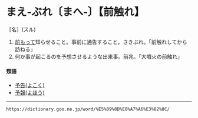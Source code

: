 # まえ‐ぶれ〔まへ‐〕【前触れ】

［名］(スル)
1. [前もって](まえもって（前以て）)知らせること。事前に通告すること。さきぶれ。「前触れしてから訪ねる」
2. 何か事が起こるのを予想させるような出来事。前兆。「大噴火の前触れ」
    

#### 類語

-   [予告(よこく)](https://dictionary.goo.ne.jp/word/%E4%BA%88%E5%91%8A/#jn-227268)
-   [予報(よほう)](https://dictionary.goo.ne.jp/word/%E4%BA%88%E5%A0%B1/#jn-228284)

---
`https://dictionary.goo.ne.jp/word/%E5%89%8D%E8%A7%A6%E3%82%8C/`